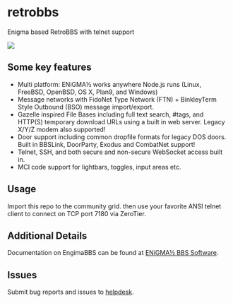 # retrobbs
Enigma based RetroBBS with telnet support

![](https://enigma-bbs.github.io/assets/images/screenshots/logon-matrix.png)

## Some key features

* Multi platform: ENiGMA½ works anywhere Node.js runs (Linux, FreeBSD, OpenBSD, OS X, Plan9, and Windows)
* Message networks with FidoNet Type Network (FTN) + BinkleyTerm Style Outbound (BSO) message import/export.
* Gazelle inspired File Bases including full text search, #tags, and HTTP(S) temporary download URLs using a built in web server. Legacy X/Y/Z modem also supported!
* Door support including common dropfile formats for legacy DOS doors. Built in BBSLink, DoorParty, Exodus and CombatNet support!
* Telnet, SSH, and both secure and non-secure WebSocket access built in.
* MCI code support for lightbars, toggles, input areas etc.


## Usage

Import this repo to the community grid. then use your favorite ANSI telnet client to connect on TCP port 7180 via ZeroTier.


## Additional Details

Documentation on EngimaBBS can be found at [ENiGMA½ BBS Software](https://enigma-bbs.github.io/).


## Issues

Submit bug reports and issues to [helpdesk](helpdesk.dallasmakerspace.org).
